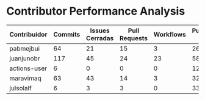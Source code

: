 # Contributor Performance Analysis

| Contribuidor | Commits | Issues Cerradas | Pull Requests | Workflows | Puntuación Total |
|--------------|---------|----------------|---------------|-----------|----------------|
| pabmejbui | 64 | 21 | 15 | 3 | 266 |
| juanjunobr | 117 | 45 | 24 | 23 | 580 |
| actions-user | 6 | 0 | 0 | 0 | 12 |
| maravimaq | 63 | 43 | 14 | 3 | 326 |
| julsolalf | 6 | 3 | 3 | 0 | 33 |
